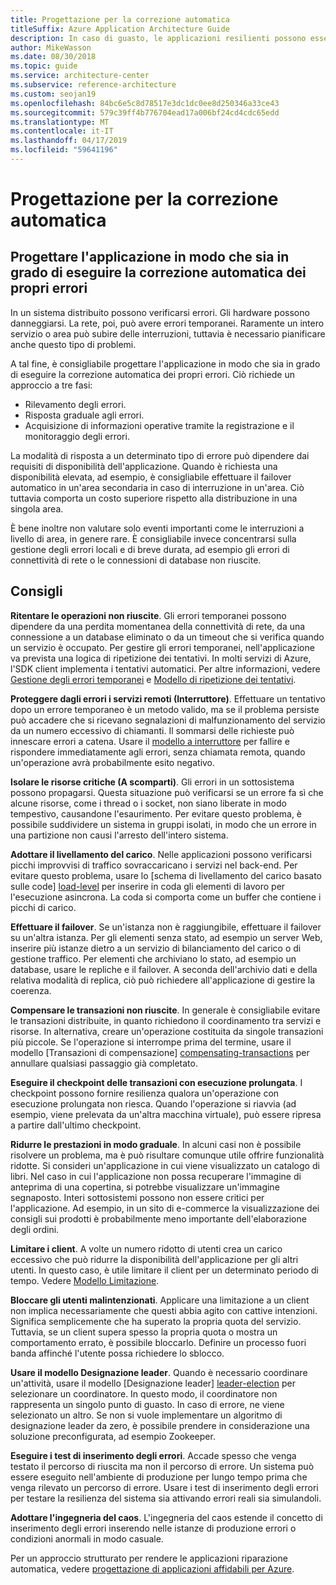 ```yaml
---
title: Progettazione per la correzione automatica
titleSuffix: Azure Application Architecture Guide
description: In caso di guasto, le applicazioni resilienti possono essere ripristinate senza alcun intervento manuale.
author: MikeWasson
ms.date: 08/30/2018
ms.topic: guide
ms.service: architecture-center
ms.subservice: reference-architecture
ms.custom: seojan19
ms.openlocfilehash: 84bc6e5c8d78517e3dc1dc0ee8d250346a33ce43
ms.sourcegitcommit: 579c39ff4b776704ead17a006bf24cd4cdc65edd
ms.translationtype: MT
ms.contentlocale: it-IT
ms.lasthandoff: 04/17/2019
ms.locfileid: "59641196"
---
```

# <a name="design-for-self-healing"></a>Progettazione per la correzione automatica

## <a name="design-your-application-to-be-self-healing-when-failures-occur"></a>Progettare l'applicazione in modo che sia in grado di eseguire la correzione automatica dei propri errori

In un sistema distribuito possono verificarsi errori. Gli hardware possono danneggiarsi. La rete, poi, può avere errori temporanei. Raramente un intero servizio o area può subire delle interruzioni, tuttavia è necessario pianificare anche questo tipo di problemi.

A tal fine, è consigliabile progettare l'applicazione in modo che sia in grado di eseguire la correzione automatica dei propri errori. Ciò richiede un approccio a tre fasi:

- Rilevamento degli errori.
- Risposta graduale agli errori.
- Acquisizione di informazioni operative tramite la registrazione e il monitoraggio degli errori.

La modalità di risposta a un determinato tipo di errore può dipendere dai requisiti di disponibilità dell'applicazione. Quando è richiesta una disponibilità elevata, ad esempio, è consigliabile effettuare il failover automatico in un'area secondaria in caso di interruzione in un'area. Ciò tuttavia comporta un costo superiore rispetto alla distribuzione in una singola area.

È bene inoltre non valutare solo eventi importanti come le interruzioni a livello di area, in genere rare. È consigliabile invece concentrarsi sulla gestione degli errori locali e di breve durata, ad esempio gli errori di connettività di rete o le connessioni di database non riuscite.

## <a name="recommendations"></a>Consigli

**Ritentare le operazioni non riuscite**. Gli errori temporanei possono dipendere da una perdita momentanea della connettività di rete, da una connessione a un database eliminato o da un timeout che si verifica quando un servizio è occupato. Per gestire gli errori temporanei, nell'applicazione va prevista una logica di ripetizione dei tentativi. In molti servizi di Azure, l'SDK client implementa i tentativi automatici. Per altre informazioni, vedere [Gestione degli errori temporanei][transient-fault-handling] e [Modello di ripetizione dei tentativi][retry].

**Proteggere dagli errori i servizi remoti (Interruttore)**. Effettuare un tentativo dopo un errore temporaneo è un metodo valido, ma se il problema persiste può accadere che si ricevano segnalazioni di malfunzionamento del servizio da un numero eccessivo di chiamanti. Il sommarsi delle richieste può innescare errori a catena. Usare il [modello a interruttore][circuit-breaker] per fallire e rispondere immediatamente agli errori, senza chiamata remota, quando un'operazione avrà probabilmente esito negativo.

**Isolare le risorse critiche (A scomparti)**. Gli errori in un sottosistema possono propagarsi. Questa situazione può verificarsi se un errore fa sì che alcune risorse, come i thread o i socket, non siano liberate in modo tempestivo, causandone l'esaurimento. Per evitare questo problema, è possibile suddividere un sistema in gruppi isolati, in modo che un errore in una partizione non causi l'arresto dell'intero sistema.

**Adottare il livellamento del carico**. Nelle applicazioni possono verificarsi picchi improvvisi di traffico sovraccaricano i servizi nel back-end. Per evitare questo problema, usare lo [schema di livellamento del carico basato sulle code] [load-level] per inserire in coda gli elementi di lavoro per l'esecuzione asincrona. La coda si comporta come un buffer che contiene i picchi di carico.

**Effettuare il failover**. Se un'istanza non è raggiungibile, effettuare il failover su un'altra istanza. Per gli elementi senza stato, ad esempio un server Web, inserire più istanze dietro a un servizio di bilanciamento del carico o di gestione traffico. Per elementi che archiviano lo stato, ad esempio un database, usare le repliche e il failover. A seconda dell'archivio dati e della relativa modalità di replica, ciò può richiedere all'applicazione di gestire la coerenza.

**Compensare le transazioni non riuscite**. In generale è consigliabile evitare le transazioni distribuite, in quanto richiedono il coordinamento tra servizi e risorse. In alternativa, creare un'operazione costituita da singole transazioni più piccole. Se l'operazione si interrompe prima del termine, usare il modello [Transazioni di compensazione] [ compensating-transactions] per annullare qualsiasi passaggio già completato.

**Eseguire il checkpoint delle transazioni con esecuzione prolungata**. I checkpoint possono fornire resilienza qualora un'operazione con esecuzione prolungata non riesca. Quando l'operazione si riavvia (ad esempio, viene prelevata da un'altra macchina virtuale), può essere ripresa a partire dall'ultimo checkpoint.

**Ridurre le prestazioni in modo graduale**. In alcuni casi non è possibile risolvere un problema, ma è può risultare comunque utile offrire funzionalità ridotte. Si consideri un'applicazione in cui viene visualizzato un catalogo di libri. Nel caso in cui l'applicazione non possa recuperare l'immagine di anteprima di una copertina, si potrebbe visualizzare un'immagine segnaposto. Interi sottosistemi possono non essere critici per l'applicazione. Ad esempio, in un sito di e-commerce la visualizzazione dei consigli sui prodotti è probabilmente meno importante dell'elaborazione degli ordini.

**Limitare i client**. A volte un numero ridotto di utenti crea un carico eccessivo che può ridurre la disponibilità dell'applicazione per gli altri utenti. In questo caso, è utile limitare il client per un determinato periodo di tempo. Vedere [Modello Limitazione][throttle].

**Bloccare gli utenti malintenzionati**. Applicare una limitazione a un client non implica necessariamente che questi abbia agito con cattive intenzioni. Significa semplicemente che ha superato la propria quota del servizio. Tuttavia, se un client supera spesso la propria quota o mostra un comportamento errato, è possibile bloccarlo. Definire un processo fuori banda affinché l'utente possa richiedere lo sblocco.

**Usare il modello Designazione leader**. Quando è necessario coordinare un'attività, usare il modello [Designazione leader] [ leader-election] per selezionare un coordinatore. In questo modo, il coordinatore non rappresenta un singolo punto di guasto. In caso di errore, ne viene selezionato un altro. Se non si vuole implementare un algoritmo di designazione leader da zero, è possibile prendere in considerazione una soluzione preconfigurata, ad esempio Zookeeper.

**Eseguire i test di inserimento degli errori**. Accade spesso che venga testato il percorso di riuscita ma non il percorso di errore. Un sistema può essere eseguito nell'ambiente di produzione per lungo tempo prima che venga rilevato un percorso di errore. Usare i test di inserimento degli errori per testare la resilienza del sistema sia attivando errori reali sia simulandoli.

**Adottare l'ingegneria del caos**. L'ingegneria del caos estende il concetto di inserimento degli errori inserendo nelle istanze di produzione errori o condizioni anormali in modo casuale.

Per un approccio strutturato per rendere le applicazioni riparazione automatica, vedere [progettazione di applicazioni affidabili per Azure][resiliency-overview].

<!-- links -->

[circuit-breaker]: ../../patterns/circuit-breaker.md
[compensating-transactions]: ../../patterns/compensating-transaction.md
[leader-election]: ../../patterns/leader-election.md
[load-level]: ../../patterns/queue-based-load-leveling.md
[resiliency-overview]: ../../reliability/index.md
[retry]: ../../patterns/retry.md
[throttle]: ../../patterns/throttling.md
[transient-fault-handling]: ../../best-practices/transient-faults.md
